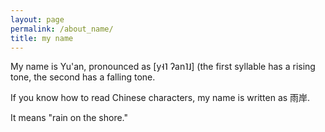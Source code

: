```yaml
---
layout: page
permalink: /about_name/
title: my name
---
```


My name is Yu'an, pronounced as [y˧˥ ʔan˥˩] (the first syllable has a rising tone, the second has a falling tone.

If you know how to read Chinese characters, my name is written as 雨岸.

It means "rain on the shore."



